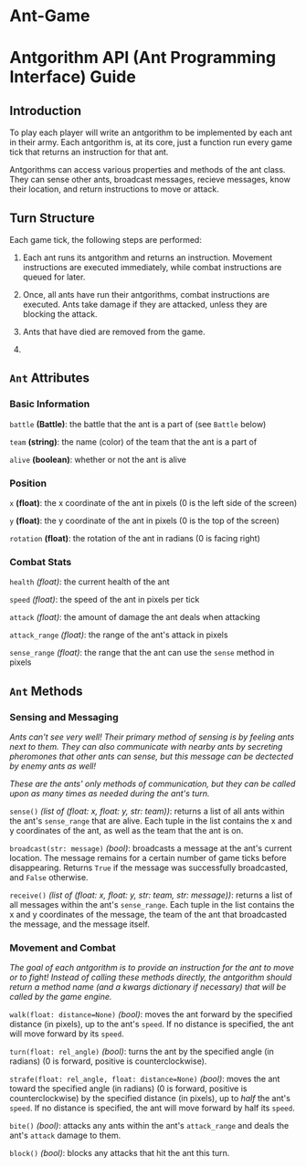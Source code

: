 # Ant-Game

# Antgorithm API (Ant Programming Interface) Guide

## Introduction

To play each player will write an antgorithm to be implemented by each ant in their army. Each antgorithm is, at its core, just a function run every game tick that returns an instruction for that ant. 

Antgorithms can access various properties and methods of the ant class. They can sense other ants, broadcast messages, recieve messages, know their location, and return instructions to move or attack.

## Turn Structure

Each game tick, the following steps are performed:

1. Each ant runs its antgorithm and returns an instruction. Movement instructions are executed immediately, while combat instructions are queued for later.

2. Once, all ants have run their antgorithms, combat instructions are executed. Ants take damage if they are attacked, unless they are blocking the attack.

3. Ants that have died are removed from the game.

4. 

## `Ant` Attributes

### Basic Information

`battle` **(Battle)**: the battle that the ant is a part of (see `Battle` below)

`team` **(string)**: the name (color) of the team that the ant is a part of

`alive` **(boolean)**: whether or not the ant is alive

### Position

`x` **(float)**: the x coordinate of the ant in pixels (0 is the left side of the screen)

`y` **(float)**: the y coordinate of the ant in pixels (0 is the top of the screen)

`rotation` **(float)**: the rotation of the ant in radians (0 is facing right)

### Combat Stats

`health` *(float)*: the current health of the ant

`speed` *(float)*: the speed of the ant in pixels per tick

`attack` *(float)*: the amount of damage the ant deals when attacking

`attack_range` *(float)*: the range of the ant's attack in pixels

`sense_range` *(float)*: the range that the ant can use the `sense` method in pixels

## `Ant` Methods

### Sensing and Messaging

*Ants can't see very well! Their primary method of sensing is by feeling ants next to them. They can also communicate with nearby ants by secreting pheromones that other ants can sense, but this message can be dectected by enemy ants as well!*

*These are the ants' only methods of communication, but they can be called upon as many times as needed during the ant's turn.*

`sense()` *(list of (float: x, float: y, str: team))*: returns a list of all ants within the ant's `sense_range` that are alive. Each tuple in the list contains the x and y coordinates of the ant, as well as the team that the ant is on.

`broadcast(str: message)` *(bool)*: broadcasts a message at the ant's current location. The message remains for a certain number of game ticks before disappearing. Returns `True` if the message was successfully broadcasted, and `False` otherwise.

`receive()` *(list of (float: x, float: y, str: team, str: message))*: returns a list of all messages within the ant's `sense_range`. Each tuple in the list contains the x and y coordinates of the message, the team of the ant that broadcasted the message, and the message itself.

### Movement and Combat

*The goal of each antgorithm is to provide an instruction for the ant to move or to fight! Instead of calling these methods directly, the antgorithm should return a method name (and a kwargs dictionary if necessary) that will be called by the game engine.*

`walk(float: distance=None)` *(bool)*: moves the ant forward by the specified distance (in pixels), up to the ant's `speed`. If no distance is specified, the ant will move forward by its `speed`.

`turn(float: rel_angle)` *(bool)*: turns the ant by the specified angle (in radians) (0 is forward, positive is counterclockwise).

`strafe(float: rel_angle, float: distance=None)` *(bool)*: moves the ant toward the specified angle (in radians) (0 is forward, positive is counterclockwise) by the specified distance (in pixels), up to *half* the ant's `speed`. If no distance is specified, the ant will move forward by half its `speed`.

`bite()` *(bool)*: attacks any ants within the ant's `attack_range` and deals the ant's `attack` damage to them.

`block()` *(bool)*: blocks any attacks that hit the ant this turn.